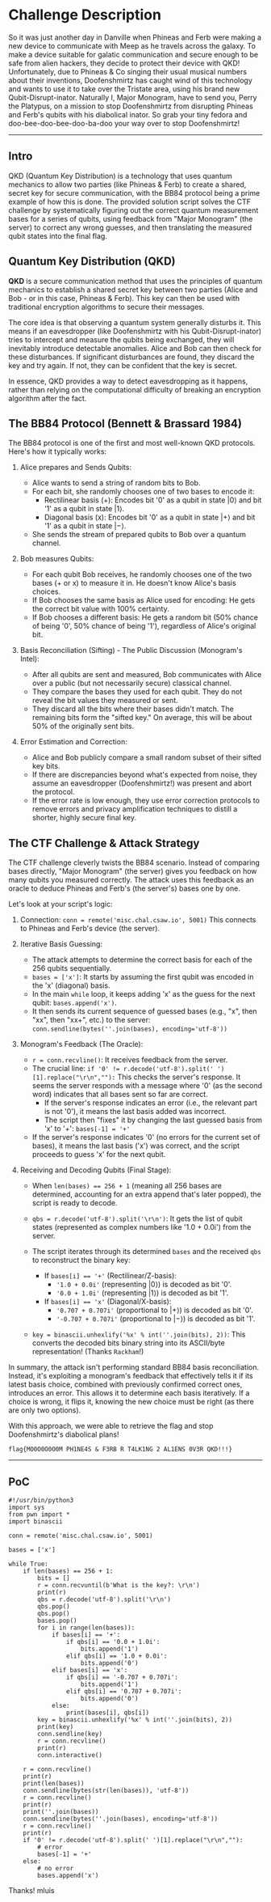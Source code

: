 # Challenge Description

So it was just another day in Danville when Phineas and Ferb were making a new device to communicate with Meep as he travels across the galaxy. To make a device suitable for galatic communication and secure enough to be safe from alien hackers, they decide to protect their device with QKD! Unfortunately, due to Phineas & Co singing their usual musical numbers about their inventions, Doofenshmirtz has caught wind of this technology and wants to use it to take over the Tristate area, using his brand new Qubit-Disrupt-inator. Naturally I, Major Monogram, have to send you, Perry the Platypus, on a mission to stop Doofenshmirtz from disrupting Phineas and Ferb's qubits with his diabolical inator. So grab your tiny fedora and doo-bee-doo-bee-doo-ba-doo your way over to stop Doofenshmirtz!

---
## Intro

QKD (Quantum Key Distribution) is a technology that uses quantum mechanics to allow two parties (like Phineas & Ferb) to create a shared, secret key for secure communication, with the BB84 protocol being a prime example of how this is done. The provided solution script solves the CTF challenge by systematically figuring out the correct quantum measurement bases for a series of qubits, using feedback from "Major Monogram" (the server) to correct any wrong guesses, and then translating the measured qubit states into the final flag.


## Quantum Key Distribution (QKD)

**QKD** is a secure communication method that uses the principles of quantum mechanics to establish a shared secret key between two parties (Alice and Bob - or in this case, Phineas & Ferb). This key can then be used with traditional encryption algorithms to secure their messages.

The core idea is that observing a quantum system generally disturbs it. This means if an eavesdropper (like Doofenshmirtz with his Qubit-Disrupt-inator) tries to intercept and measure the qubits being exchanged, they will inevitably introduce detectable anomalies. Alice and Bob can then check for these disturbances. If significant disturbances are found, they discard the key and try again. If not, they can be confident that the key is secret.

In essence, QKD provides a way to detect eavesdropping as it happens, rather than relying on the computational difficulty of breaking an encryption algorithm after the fact.

## The BB84 Protocol (Bennett & Brassard 1984)

The BB84 protocol is one of the first and most well-known QKD protocols. Here's how it typically works:

1.  Alice prepares and Sends Qubits:
    * Alice wants to send a string of random bits to Bob.
    * For each bit, she randomly chooses one of two bases to encode it:
        * Rectilinear basis (+): Encodes bit '0' as a qubit in state $|0\rangle$ and bit '1' as a qubit in state $|1\rangle$.
        * Diagonal basis (x): Encodes bit '0' as a qubit in state $|+\rangle$ and bit '1' as a qubit in state $|-\rangle$.
    * She sends the stream of prepared qubits to Bob over a quantum channel.

2.  Bob measures Qubits:
    * For each qubit Bob receives, he randomly chooses one of the two bases (+ or x) to measure it in. He doesn't know Alice's basis choices.
    * If Bob chooses the same basis as Alice used for encoding: He gets the correct bit value with 100% certainty.
    * If Bob chooses a different basis: He gets a random bit (50% chance of being '0', 50% chance of being '1'), regardless of Alice's original bit.

3.  Basis Reconciliation (Sifting) - The Public Discussion (Monogram's Intel):
    * After all qubits are sent and measured, Bob communicates with Alice over a public (but not necessarily secure) classical channel.
    * They compare the bases they used for each qubit. They do not reveal the bit values they measured or sent.
    * They discard all the bits where their bases didn't match. The remaining bits form the "sifted key." On average, this will be about 50% of the originally sent bits.

4.  Error Estimation and Correction:
    * Alice and Bob publicly compare a small random subset of their sifted key bits.
    * If there are discrepancies beyond what's expected from noise, they assume an eavesdropper (Doofenshmirtz!) was present and abort the protocol.
    * If the error rate is low enough, they use error correction protocols to remove errors and privacy amplification techniques to distill a shorter, highly secure final key.

## The CTF Challenge & Attack Strategy

The CTF challenge cleverly twists the BB84 scenario. Instead of comparing bases directly, "Major Monogram" (the server) gives you feedback on how many qubits you measured correctly. The attack uses this feedback as an oracle to deduce Phineas and Ferb's (the server's) bases one by one.

Let's look at your script's logic:

1.  Connection:
    `conn = remote('misc.chal.csaw.io', 5001)`
    This connects to Phineas and Ferb's device (the server).

2.  Iterative Basis Guessing:
    * The attack attempts to determine the correct basis for each of the 256 qubits sequentially.
    * `bases = ['x']`: It starts by assuming the first qubit was encoded in the 'x' (diagonal) basis.
    * In the main `while` loop, it keeps adding 'x' as the guess for the next qubit: `bases.append('x')`.
    * It then sends its current sequence of guessed bases (e.g., "x", then "xx", then "xx+", etc.) to the server:
        `conn.sendline(bytes(''.join(bases), encoding='utf-8'))`

3.  Monogram's Feedback (The Oracle):
    * `r = conn.recvline()`: It receives feedback from the server.
    * The crucial line:
        `if '0' != r.decode('utf-8').split(' ')[1].replace("\r\n",""):`
        This checks the server's response. It seems the server responds with a message where '0' (as the second word) indicates that all bases sent so far are correct.
        * If the server's response indicates an error (i.e., the relevant part is not '0'), it means the last basis added was incorrect.
        * The script then "fixes" it by changing the last guessed basis from 'x' to '+':
            `bases[-1] = '+'`
    * If the server's response indicates '0' (no errors for the current set of bases), it means the last basis ('x') was correct, and the script proceeds to guess 'x' for the next qubit.

4.  Receiving and Decoding Qubits (Final Stage):
    * When `len(bases) == 256 + 1` (meaning all 256 bases are determined, accounting for an extra append that's later popped), the script is ready to decode.
    * `qbs = r.decode('utf-8').split('\r\n')`: It gets the list of qubit states (represented as complex numbers like '1.0 + 0.0i') from the server.
    * The script iterates through its determined `bases` and the received `qbs` to reconstruct the binary key:
        * If `bases[i] == '+'` (Rectilinear/Z-basis):
            * `'1.0 + 0.0i'` (representing $|0\rangle$) is decoded as bit '0'.
            * `'0.0 + 1.0i'` (representing $|1\rangle$) is decoded as bit '1'.
        * If `bases[i] == 'x'` (Diagonal/X-basis):
            * `'0.707 + 0.707i'` (proportional to $|+\rangle$) is decoded as bit '0'.
            * `'-0.707 + 0.707i'` (proportional to $|-\rangle$) is decoded as bit '1'.

    * `key = binascii.unhexlify('%x' % int(''.join(bits), 2))`: This converts the decoded bits binary  string into its ASCII/byte representation! (Thanks `Rackham`!)

In summary, the attack isn't performing standard BB84 basis reconciliation. Instead, it's exploiting a monogram's feedback that effectively tells it if its latest basis choice, combined with previously confirmed correct ones, introduces an error. This allows it to determine each basis iteratively. If a choice is wrong, it flips it, knowing the new choice must be right (as there are only two options).

With this approach, we were able to retrieve the flag and stop Doofenshmirtz's diabolical plans!

```
flag{MO0O0O0O0M PH1NE4S & F3RB R T4LK1NG 2 AL1ENS 0V3R QKD!!!}
```

---
## PoC
```
#!/usr/bin/python3
import sys
from pwn import *
import binascii

conn = remote('misc.chal.csaw.io', 5001)

bases = ['x']

while True:
    if len(bases) == 256 + 1:
        bits = []
        r = conn.recvuntil(b'What is the key?: \r\n')
        print(r)
        qbs = r.decode('utf-8').split('\r\n')
        qbs.pop()
        qbs.pop()
        bases.pop()
        for i in range(len(bases)):
            if bases[i] == '+':
                if qbs[i] == '0.0 + 1.0i':
                    bits.append('1')
                elif qbs[i] == '1.0 + 0.0i':
                    bits.append('0')
            elif bases[i] == 'x':
                if qbs[i] == '-0.707 + 0.707i':
                    bits.append('1')
                elif qbs[i] == '0.707 + 0.707i':
                    bits.append('0')
            else:
                print(bases[i], qbs[i])
        key = binascii.unhexlify('%x' % int(''.join(bits), 2))
        print(key)
        conn.sendline(key)
        r = conn.recvline()
        print(r)
        conn.interactive()
        
    r = conn.recvline()
    print(r)
    print(len(bases))
    conn.sendline(bytes(str(len(bases)), 'utf-8'))
    r = conn.recvline()
    print(r)
    print(''.join(bases))
    conn.sendline(bytes(''.join(bases), encoding='utf-8'))
    r = conn.recvline()
    print(r)
    if '0' != r.decode('utf-8').split(' ')[1].replace("\r\n",""):
        # error
        bases[-1] = '+'
    else:
        # no error
        bases.append('x')
```
Thanks!
mluis

